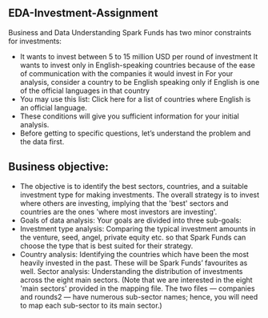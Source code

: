 ## EDA-Investment-Assignment
Business and Data Understanding Spark Funds has two minor constraints for investments:  
- It wants to invest between 5 to 15 million USD per round of investment  It wants to invest only in English-speaking countries because of the ease of communication with the companies it would invest in  For your analysis, consider a country to be English speaking only if English is one of the official languages in that country  
- You may use this list: Click here for a list of countries where English is an official language.    
- These conditions will give you sufficient information for your initial analysis.
- Before getting to specific questions, let’s understand the problem and the data first.


## Business objective: 
- The objective is to identify the best sectors, countries, and a suitable investment type for making investments. The overall strategy is to invest where others are investing, implying that the 'best' sectors and countries are the ones 'where most investors are investing'.
- Goals of data analysis: Your goals are divided into three sub-goals:
- Investment type analysis: Comparing the typical investment amounts in the venture, seed, angel, private equity etc. so that Spark Funds can choose the type that is best suited for their strategy.
- Country analysis: Identifying the countries which have been the most heavily invested in the past. These will be Spark Funds’ favourites as well.
Sector analysis: Understanding the distribution of investments across the eight main sectors. (Note that we are interested in the eight 'main sectors' provided in the mapping file. The two files — companies and rounds2 — have numerous sub-sector names; hence, you will need to map each sub-sector to its main sector.)

